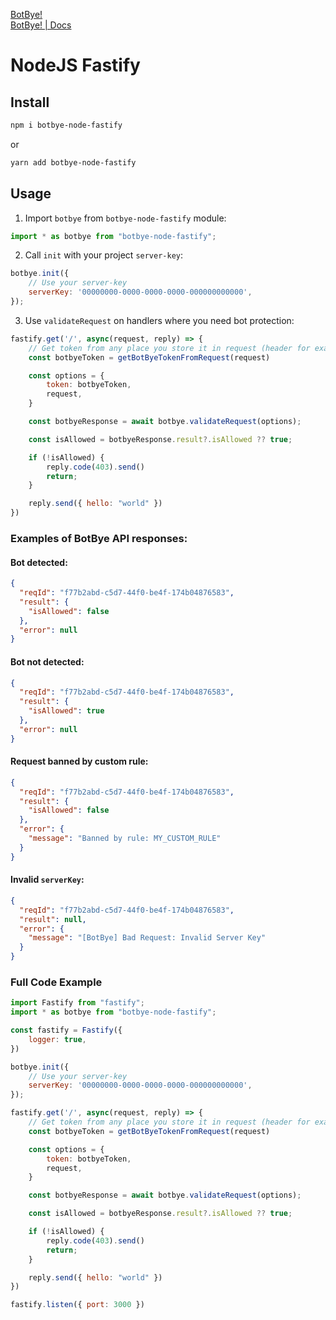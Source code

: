 [BotBye!](https://botbye.com)  
[BotBye! | Docs](https://botbye.com/docs)

# NodeJS Fastify

## Install

```bash
npm i botbye-node-fastify
```

or

```bash
yarn add botbye-node-fastify
```

## Usage

1. Import `botbye` from `botbye-node-fastify` module:

```javascript
import * as botbye from "botbye-node-fastify";
```

2. Call `init` with your project `server-key`:

```javascript
botbye.init({
    // Use your server-key
    serverKey: '00000000-0000-0000-0000-000000000000',
});
```

3. Use `validateRequest` on handlers where you need bot protection:

```javascript
fastify.get('/', async(request, reply) => {
    // Get token from any place you store it in request (header for example)
    const botbyeToken = getBotByeTokenFromRequest(request)

    const options = {
        token: botbyeToken,
        request,
    }

    const botbyeResponse = await botbye.validateRequest(options);

    const isAllowed = botbyeResponse.result?.isAllowed ?? true;

    if (!isAllowed) {
        reply.code(403).send()
        return;
    }

    reply.send({ hello: "world" })
})
```

### Examples of BotBye API responses:

#### Bot detected:

```json
{
  "reqId": "f77b2abd-c5d7-44f0-be4f-174b04876583",
  "result": {
    "isAllowed": false
  },
  "error": null
}
```

#### Bot not detected:

```json
{
  "reqId": "f77b2abd-c5d7-44f0-be4f-174b04876583",
  "result": {
    "isAllowed": true
  },
  "error": null
}
```

#### Request banned by custom rule:

```json
{
  "reqId": "f77b2abd-c5d7-44f0-be4f-174b04876583",
  "result": {
    "isAllowed": false
  },
  "error": {
    "message": "Banned by rule: MY_CUSTOM_RULE"
  }
}
```

#### Invalid `serverKey`:

```json
{
  "reqId": "f77b2abd-c5d7-44f0-be4f-174b04876583",
  "result": null,
  "error": {
    "message": "[BotBye] Bad Request: Invalid Server Key"
  }
}
```

### Full Code Example

```javascript
import Fastify from "fastify";
import * as botbye from "botbye-node-fastify";

const fastify = Fastify({
    logger: true,
})

botbye.init({
    // Use your server-key
    serverKey: '00000000-0000-0000-0000-000000000000',
});

fastify.get('/', async(request, reply) => {
    // Get token from any place you store it in request (header for example)
    const botbyeToken = getBotByeTokenFromRequest(request)

    const options = {
        token: botbyeToken,
        request,
    }

    const botbyeResponse = await botbye.validateRequest(options);

    const isAllowed = botbyeResponse.result?.isAllowed ?? true;

    if (!isAllowed) {
        reply.code(403).send()
        return;
    }

    reply.send({ hello: "world" })
})

fastify.listen({ port: 3000 })
```